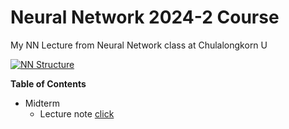 # Neural Network 2024-2 Course
My NN Lecture from Neural Network class at Chulalongkorn U

[![NN Structure](https://upload.wikimedia.org/wikipedia/commons/thumb/4/46/Colored_neural_network.svg/1200px-Colored_neural_network.svg.png)](https://upload.wikimedia.org/wikipedia/commons/thumb/4/46/Colored_neural_network.svg/1200px-Colored_neural_network.svg.png)

**Table of Contents**
- Midterm 
  - Lecture note [click](Midterm/NN_Midterm_Note.pdf)

